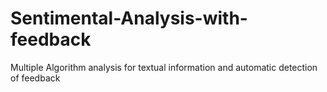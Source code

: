 # Sentimental-Analysis-with-feedback
Multiple Algorithm analysis for textual information and automatic detection of feedback
